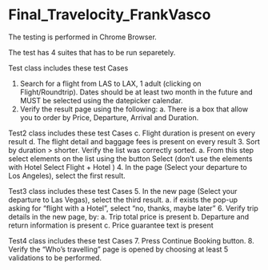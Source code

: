 # Final_Travelocity_FrankVasco


The testing is performed in Chrome Browser.

The test has 4 suites that has to be run separetely.


Test class includes these test Cases
1. Search for a flight from LAS to LAX, 1 adult (clicking on Flight/Roundtrip). Dates should be at
least two month in the future and MUST be selected using the datepicker calendar.
2. Verify the result page using the following:
a. There is a box that allow you to order by Price, Departure, Arrival and Duration.


Test2 class includes these test Cases
c. Flight duration is present on every result
d. The flight detail and baggage fees is present on every result
3. Sort by duration > shorter. Verify the list was correctly sorted.
a. From this step select elements on the list using the button Select (don’t use the
elements with Hotel Select Flight + Hotel
)
4. In the page (Select your departure to Los Angeles), select the first result.


Test3 class includes these test Cases
5. In the new page (Select your departure to Las Vegas), select the third result.
a. if exists the pop-up asking for “flight with a Hotel”, select “no, thanks, maybe later”
6. Verify trip details in the new page, by:
a. Trip total price is present
b. Departure and return information is present
c. Price guarantee text is present


Test4 class includes these test Cases
7. Press Continue Booking button.
8. Verify the “Who’s travelling” page is opened by choosing at least 5 validations to be
performed.
